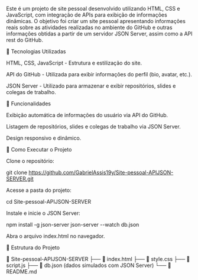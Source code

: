 

Este é um projeto de site pessoal desenvolvido utilizando HTML, CSS e JavaScript, com integração de APIs para exibição de informações dinâmicas. O objetivo foi criar um site pessoal apresentando informações reais sobre as atividades realizadas no ambiente do GitHub e outras informações obtidas a partir de um servidor JSON Server, assim como a API rest do GitHub.

🚀 Tecnologias Utilizadas

HTML, CSS, JavaScript - Estrutura e estilização do site.

API do GitHub - Utilizada para exibir informações do perfil (bio, avatar, etc.).

JSON Server - Utilizado para armazenar e exibir repositórios, slides e colegas de trabalho.

📌 Funcionalidades

Exibição automática de informações do usuário via API do GitHub.

Listagem de repositórios, slides e colegas de trabalho via JSON Server.

Design responsivo e dinâmico.

🔧 Como Executar o Projeto

Clone o repositório:

git clone https://github.com/GabrielAssis19y/Site-pessoal-APIJSON-SERVER.git

Acesse a pasta do projeto:

cd Site-pessoal-APIJSON-SERVER

Instale e inicie o JSON Server:

npm install -g json-server
json-server --watch db.json

Abra o arquivo index.html no navegador.

📂 Estrutura do Projeto

📁 Site-pessoal-APIJSON-SERVER
├── 📄 index.html
├── 📄 style.css
├── 📄 script.js
├── 📄 db.json  (dados simulados com JSON Server)
└── 📄 README.md
